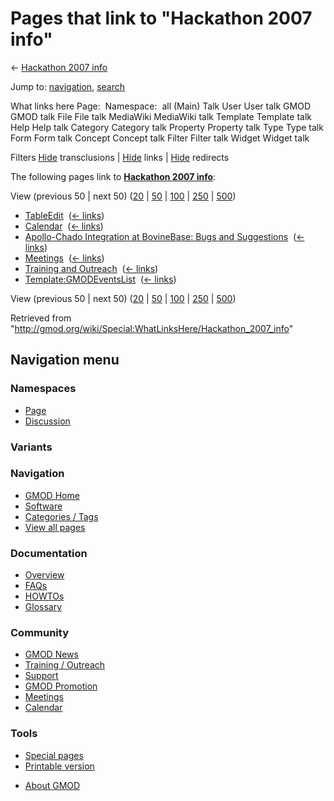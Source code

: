 <div id="mw-page-base" class="noprint">

</div>

<div id="mw-head-base" class="noprint">

</div>

<div id="content" class="mw-body" role="main">

<span id="top"></span>

<div id="mw-js-message" style="display:none;">

</div>



# <span dir="auto">Pages that link to "Hackathon 2007 info"</span>

<div id="bodyContent">

<div id="contentSub">

← [Hackathon 2007 info](/wiki/Hackathon_2007_info "Hackathon 2007 info")

</div>

<div id="jump-to-nav" class="mw-jump">

Jump to: [navigation](#mw-navigation), [search](#p-search)

</div>

<div id="mw-content-text">

What links here Page:  Namespace:  all (Main) Talk User User talk GMOD
GMOD talk File File talk MediaWiki MediaWiki talk Template Template talk
Help Help talk Category Category talk Property Property talk Type Type
talk Form Form talk Concept Concept talk Filter Filter talk Widget
Widget talk

Filters
[Hide](/mediawiki/index.php?title=Special:WhatLinksHere/Hackathon_2007_info&hidetrans=1 "Special:WhatLinksHere/Hackathon 2007 info")
transclusions \|
[Hide](/mediawiki/index.php?title=Special:WhatLinksHere/Hackathon_2007_info&hidelinks=1 "Special:WhatLinksHere/Hackathon 2007 info")
links \|
[Hide](/mediawiki/index.php?title=Special:WhatLinksHere/Hackathon_2007_info&hideredirs=1 "Special:WhatLinksHere/Hackathon 2007 info")
redirects

The following pages link to **[Hackathon 2007
info](/wiki/Hackathon_2007_info "Hackathon 2007 info")**:

View (previous 50 \| next 50)
([20](/mediawiki/index.php?title=Special:WhatLinksHere/Hackathon_2007_info&limit=20 "Special:WhatLinksHere/Hackathon 2007 info")
\|
[50](/mediawiki/index.php?title=Special:WhatLinksHere/Hackathon_2007_info&limit=50 "Special:WhatLinksHere/Hackathon 2007 info")
\|
[100](/mediawiki/index.php?title=Special:WhatLinksHere/Hackathon_2007_info&limit=100 "Special:WhatLinksHere/Hackathon 2007 info")
\|
[250](/mediawiki/index.php?title=Special:WhatLinksHere/Hackathon_2007_info&limit=250 "Special:WhatLinksHere/Hackathon 2007 info")
\|
[500](/mediawiki/index.php?title=Special:WhatLinksHere/Hackathon_2007_info&limit=500 "Special:WhatLinksHere/Hackathon 2007 info"))

- [TableEdit](/wiki/TableEdit "TableEdit") ‎
  <span class="mw-whatlinkshere-tools">([←
  links](/mediawiki/index.php?title=Special:WhatLinksHere&target=TableEdit "Special:WhatLinksHere"))</span>
- [Calendar](/wiki/Calendar "Calendar") ‎
  <span class="mw-whatlinkshere-tools">([←
  links](/mediawiki/index.php?title=Special:WhatLinksHere&target=Calendar "Special:WhatLinksHere"))</span>
- [Apollo-Chado Integration at BovineBase: Bugs and
  Suggestions](/wiki/Apollo-Chado_Integration_at_BovineBase:_Bugs_and_Suggestions "Apollo-Chado Integration at BovineBase: Bugs and Suggestions")
  ‎ <span class="mw-whatlinkshere-tools">([←
  links](/mediawiki/index.php?title=Special:WhatLinksHere&target=Apollo-Chado+Integration+at+BovineBase%3A+Bugs+and+Suggestions "Special:WhatLinksHere"))</span>
- [Meetings](/wiki/Meetings "Meetings") ‎
  <span class="mw-whatlinkshere-tools">([←
  links](/mediawiki/index.php?title=Special:WhatLinksHere&target=Meetings "Special:WhatLinksHere"))</span>
- [Training and
  Outreach](/wiki/Training_and_Outreach "Training and Outreach") ‎
  <span class="mw-whatlinkshere-tools">([←
  links](/mediawiki/index.php?title=Special:WhatLinksHere&target=Training+and+Outreach "Special:WhatLinksHere"))</span>
- [Template:GMODEventsList](/wiki/Template:GMODEventsList "Template:GMODEventsList")
  ‎ <span class="mw-whatlinkshere-tools">([←
  links](/mediawiki/index.php?title=Special:WhatLinksHere&target=Template%3AGMODEventsList "Special:WhatLinksHere"))</span>

View (previous 50 \| next 50)
([20](/mediawiki/index.php?title=Special:WhatLinksHere/Hackathon_2007_info&limit=20 "Special:WhatLinksHere/Hackathon 2007 info")
\|
[50](/mediawiki/index.php?title=Special:WhatLinksHere/Hackathon_2007_info&limit=50 "Special:WhatLinksHere/Hackathon 2007 info")
\|
[100](/mediawiki/index.php?title=Special:WhatLinksHere/Hackathon_2007_info&limit=100 "Special:WhatLinksHere/Hackathon 2007 info")
\|
[250](/mediawiki/index.php?title=Special:WhatLinksHere/Hackathon_2007_info&limit=250 "Special:WhatLinksHere/Hackathon 2007 info")
\|
[500](/mediawiki/index.php?title=Special:WhatLinksHere/Hackathon_2007_info&limit=500 "Special:WhatLinksHere/Hackathon 2007 info"))

</div>

<div class="printfooter">

Retrieved from
"<http://gmod.org/wiki/Special:WhatLinksHere/Hackathon_2007_info>"

</div>

<div id="catlinks" class="catlinks catlinks-allhidden">

</div>

<div class="visualClear">

</div>

</div>

</div>

<div id="mw-navigation">

## Navigation menu

<div id="mw-head">



<div id="left-navigation">

<div id="p-namespaces" class="vectorTabs" role="navigation"
aria-labelledby="p-namespaces-label">

### Namespaces

- <span id="ca-nstab-main"><a href="/wiki/Hackathon_2007_info" accesskey="c"
  title="View the content page [c]">Page</a></span>
- <span id="ca-talk"><a href="/wiki/Talk:Hackathon_2007_info" accesskey="t"
  title="Discussion about the content page [t]">Discussion</a></span>

</div>

<div id="p-variants" class="vectorMenu emptyPortlet" role="navigation"
aria-labelledby="p-variants-label">

### 

### Variants[](#)

<div class="menu">

</div>

</div>

</div>

<div id="right-navigation">





</div>



</div>

</div>

</div>

<div id="mw-panel">

<div id="p-logo" role="banner">

<a href="/wiki/Main_Page"
style="background-image: url(http://gmod.org/images/GMOD-cogs.png);"
title="Visit the main page"></a>

</div>

<div id="p-Navigation" class="portal" role="navigation"
aria-labelledby="p-Navigation-label">

### Navigation

<div class="body">

- <span id="n-GMOD-Home">[GMOD Home](/wiki/Main_Page)</span>
- <span id="n-Software">[Software](/wiki/GMOD_Components)</span>
- <span id="n-Categories-.2F-Tags">[Categories /
  Tags](/wiki/Categories)</span>
- <span id="n-View-all-pages">[View all
  pages](/wiki/Special:AllPages)</span>

</div>

</div>

<div id="p-Documentation" class="portal" role="navigation"
aria-labelledby="p-Documentation-label">

### Documentation

<div class="body">

- <span id="n-Overview">[Overview](/wiki/Overview)</span>
- <span id="n-FAQs">[FAQs](/wiki/Category:FAQ)</span>
- <span id="n-HOWTOs">[HOWTOs](/wiki/Category:HOWTO)</span>
- <span id="n-Glossary">[Glossary](/wiki/Glossary)</span>

</div>

</div>

<div id="p-Community" class="portal" role="navigation"
aria-labelledby="p-Community-label">

### Community

<div class="body">

- <span id="n-GMOD-News">[GMOD News](/wiki/GMOD_News)</span>
- <span id="n-Training-.2F-Outreach">[Training /
  Outreach](/wiki/Training_and_Outreach)</span>
- <span id="n-Support">[Support](/wiki/Support)</span>
- <span id="n-GMOD-Promotion">[GMOD
  Promotion](/wiki/GMOD_Promotion)</span>
- <span id="n-Meetings">[Meetings](/wiki/Meetings)</span>
- <span id="n-Calendar">[Calendar](/wiki/Calendar)</span>

</div>

</div>

<div id="p-tb" class="portal" role="navigation"
aria-labelledby="p-tb-label">

### Tools

<div class="body">

- <span id="t-specialpages"><a href="/wiki/Special:SpecialPages" accesskey="q"
  title="A list of all special pages [q]">Special pages</a></span>
- <span id="t-print"><a
  href="/mediawiki/index.php?title=Special:WhatLinksHere/Hackathon_2007_info&amp;printable=yes"
  rel="alternate" accesskey="p"
  title="Printable version of this page [p]">Printable version</a></span>

</div>

</div>

</div>

</div>

<div id="footer" role="contentinfo">

- <span id="footer-places-about">[About
  GMOD](/wiki/GMOD:About "GMOD:About")</span>

<!-- -->






</div>
